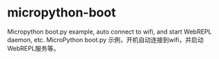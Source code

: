 # micropython-boot
Micropython boot.py example, auto connect to wifi, and start WebREPL daemon, etc. MicroPython boot.py 示例，开机自动连接到wifi，并启动WebREPL服务等。
